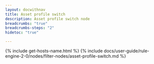 ```yaml
---
layout: docwithnav
title: Asset profile switch
description: Asset profile switch node
breadcrumbs: "true"
breadcrumbs-steps: "2"
hidetoc: "true"

---
```


{% include get-hosts-name.html %}
{% include docs/user-guide/rule-engine-2-0/nodes/filter-nodes/asset-profile-switch.md %}
